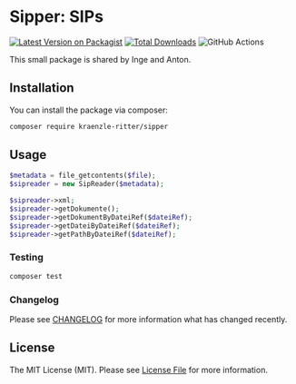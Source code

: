 # Sipper: SIPs

[![Latest Version on Packagist](https://img.shields.io/packagist/v/kraenzle-ritter/sipper.svg?style=flat-square)](https://packagist.org/packages/kraenzle-ritter/sipper)
[![Total Downloads](https://img.shields.io/packagist/dt/kraenzle-ritter/sipper.svg?style=flat-square)](https://packagist.org/packages/kraenzle-ritter/sipper)
![GitHub Actions](https://github.com/kraenzle-ritter/sipper/actions/workflows/main.yml/badge.svg)

This small package is shared by Inge and Anton.

## Installation

You can install the package via composer:

```bash
composer require kraenzle-ritter/sipper
```

## Usage

```php
$metadata = file_getcontents($file);
$sipreader = new SipReader($metadata);

$sipreader->xml;
$sipreader->getDokumente();
$sipreader->getDokumentByDateiRef($dateiRef);
$sipreader->getDateiByDateiRef($dateiRef);
$sipreader->getPathByDateiRef($dateiRef);
```

### Testing

```bash
composer test
```

### Changelog

Please see [CHANGELOG](CHANGELOG.md) for more information what has changed recently.

## License

The MIT License (MIT). Please see [License File](LICENSE.md) for more information.
